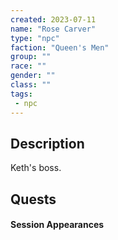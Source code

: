 ```yaml
---
created: 2023-07-11
name: "Rose Carver"
type: "npc"
faction: "Queen's Men"
group: ""
race: ""
gender: ""
class: ""
tags:
 - npc
---
```

## Description

Keth's boss. 

## Quests
<!-- QueryToSerialize: TASK FROM "TTRPG/Drakkenheim/Quests" WHERE !completed AND contains(outlinks, [[Rose Carver]]) -->

#### Session Appearances
<!-- QueryToSerialize: LIST FROM [[Rose Carver]] WHERE file.folder = "TTRPG/Drakkenheim/Sessions" -->
<!-- SerializedQuery: LIST FROM [[Rose Carver]] WHERE file.folder = "TTRPG/Drakken[[Drakkenheim/Sessions/Session 008|Session 008]]n 008.md|Session 008]]
- [[Session 009]]
- [[Session 010]]
- [[Session 017]]
- [[Session 028]]
- [[Session 029]]
- [[Session 045]]
<!-- SerializedQuery END -->



